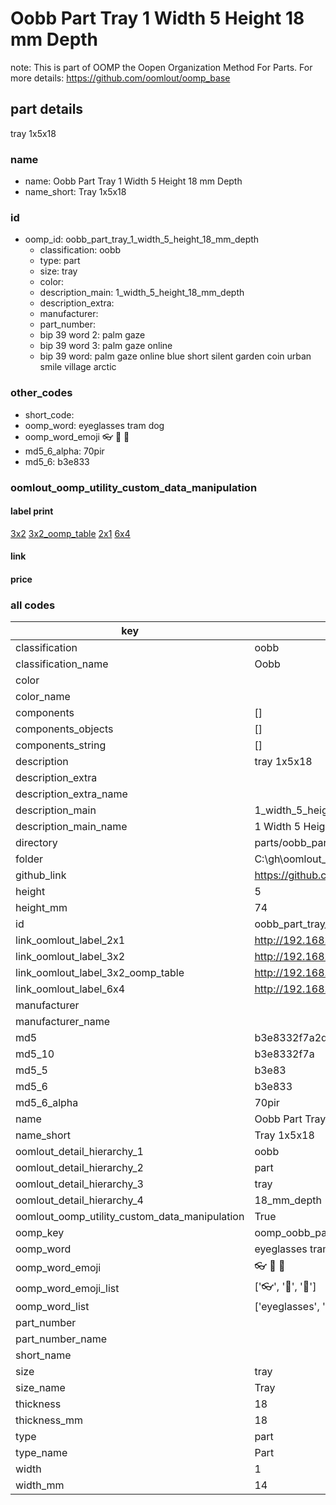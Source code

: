 # Oobb Part Tray 1 Width 5 Height 18 mm Depth  

note: This is part of OOMP the Oopen Organization Method For Parts. For more details: https://github.com/oomlout/oomp_base

##  part details
  



tray 1x5x18



### name
* name: Oobb Part Tray 1 Width 5 Height 18 mm Depth
* name_short: Tray 1x5x18 
### id
* oomp_id: oobb_part_tray_1_width_5_height_18_mm_depth
  * classification: oobb
  * type: part
  * size: tray
  * color: 
  * description_main: 1_width_5_height_18_mm_depth
  * description_extra: 
  * manufacturer: 
  * part_number: 
  * bip 39 word 2: palm gaze
  * bip 39 word 3: palm gaze online
  * bip 39 word: palm gaze online blue short silent garden coin urban smile village arctic

### other_codes
* short_code: 
* oomp_word: eyeglasses tram dog
* oomp_word_emoji :eyeglasses: :tram: :dog:
* md5_6_alpha: 70pir
* md5_6: b3e833






### oomlout_oomp_utility_custom_data_manipulation
#### label print
[3x2](http://192.168.1.245:1112/?label=oomp%2070pir)
[3x2_oomp_table](http://192.168.1.108:1112/?label=oomp%2070pir)
[2x1](http://192.168.1.242:1112/?label=oomp%2070pir)
[6x4](http://192.168.1.55:1112/?label=oomp%2070pir)    

#### link

                              

#### price







### all codes 
| key | value |  
| --- | --- |  
| classification | oobb |  
| classification_name | Oobb |  
| color |  |  
| color_name |  |  
| components | [] |  
| components_objects | [] |  
| components_string | [] |  
| description | tray 1x5x18 |  
| description_extra |  |  
| description_extra_name |  |  
| description_main | 1_width_5_height_18_mm_depth |  
| description_main_name | 1 Width 5 Height 18 mm Depth |  
| directory | parts/oobb_part_tray_1_width_5_height_18_mm_depth |  
| folder | C:\gh\oomlout_oobb_version_4_generated_parts\things\oobb_part_tray_1_width_5_height_18_mm_depth |  
| github_link | https://github.com/oomlout/oomlout_oomp_part_src/tree/main/parts/oobb_part_tray_1_width_5_height_18_mm_depth |  
| height | 5 |  
| height_mm | 74 |  
| id | oobb_part_tray_1_width_5_height_18_mm_depth |  
| link_oomlout_label_2x1 | http://192.168.1.242:1112/?label=oomp%2070pir |  
| link_oomlout_label_3x2 | http://192.168.1.245:1112/?label=oomp%2070pir |  
| link_oomlout_label_3x2_oomp_table | http://192.168.1.108:1112/?label=oomp%2070pir |  
| link_oomlout_label_6x4 | http://192.168.1.55:1112/?label=oomp%2070pir |  
| manufacturer |  |  
| manufacturer_name |  |  
| md5 | b3e8332f7a2d6bf721e3618535d82cfa |  
| md5_10 | b3e8332f7a |  
| md5_5 | b3e83 |  
| md5_6 | b3e833 |  
| md5_6_alpha | 70pir |  
| name | Oobb Part Tray 1 Width 5 Height 18 mm Depth |  
| name_short | Tray 1x5x18  |  
| oomlout_detail_hierarchy_1 | oobb |  
| oomlout_detail_hierarchy_2 | part |  
| oomlout_detail_hierarchy_3 | tray |  
| oomlout_detail_hierarchy_4 | 18_mm_depth |  
| oomlout_oomp_utility_custom_data_manipulation | True |  
| oomp_key | oomp_oobb_part_tray_1_width_5_height_18_mm_depth |  
| oomp_word | eyeglasses tram dog |  
| oomp_word_emoji | :eyeglasses: :tram: :dog: |  
| oomp_word_emoji_list | [':eyeglasses:', ':tram:', ':dog:'] |  
| oomp_word_list | ['eyeglasses', 'tram', 'dog'] |  
| part_number |  |  
| part_number_name |  |  
| short_name |  |  
| size | tray |  
| size_name | Tray |  
| thickness | 18 |  
| thickness_mm | 18 |  
| type | part |  
| type_name | Part |  
| width | 1 |  
| width_mm | 14 |  
